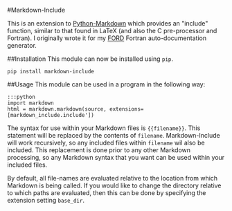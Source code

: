 #Markdown-Include

This is an extension to [Python-Markdown](https://pythonhosted.org/Markdown/)
which provides an "include" function, similar to that found in
LaTeX (and also the C pre-processor and Fortran). I originally wrote it for my
[FORD](https://github.com/cmacmackin/ford) Fortran auto-documentation generator.


##Installation
This module can now be installed using ``pip``.

    pip install markdown-include


##Usage
This module can be used in a program in the following way:

	:::python
    import markdown
	html = markdown.markdown(source, extensions=[markdown_include.include'])

The syntax for use within your Markdown files is ``{{filename}}``. This
statement will be replaced by the contents of ``filename``. Markdown-Include
will work recursively, so any included files within ``filename`` wil also be
included. This replacement is done prior to any other
Markdown processing, so any Markdown syntax that you want can be used within
your included files.

By default, all file-names are evaluated relative to the location from which
Markdown is being called. If you would like to change the directory relative to
which paths are evaluated, then this can be done by specifying the extension
setting ``base_dir``. 

